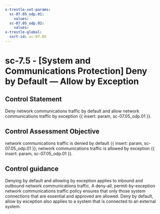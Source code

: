```yaml
---
x-trestle-set-params:
  sc-07.05_odp.01:
    values:
  sc-07.05_odp.02:
    values:
x-trestle-global:
  sort-id: sc-07.05
---
```


# sc-7.5 - \[System and Communications Protection\] Deny by Default — Allow by Exception

## Control Statement

Deny network communications traffic by default and allow network communications traffic by exception {{ insert: param, sc-07.05_odp.01 }}.

## Control Assessment Objective

network communications traffic is denied by default {{ insert: param, sc-07.05_odp.01 }};
network communications traffic is allowed by exception {{ insert: param, sc-07.05_odp.01 }}.

## Control guidance

Denying by default and allowing by exception applies to inbound and outbound network communications traffic. A deny-all, permit-by-exception network communications traffic policy ensures that only those system connections that are essential and approved are allowed. Deny by default, allow by exception also applies to a system that is connected to an external system.
